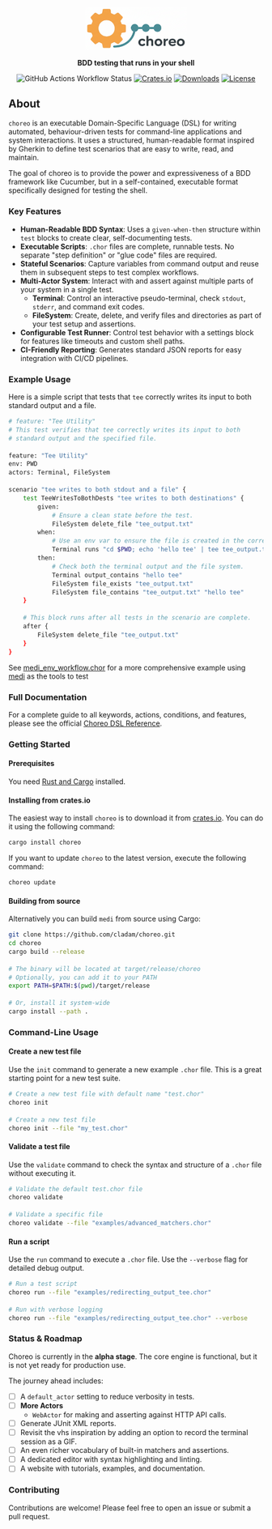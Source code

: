 <div align="center">

<p align="center">
  <img src="assets/choreo-logo.png" alt="choreo logo" width="200"/>
</p>

<p align="center">
  <b>BDD testing that runs in your shell</b><br/>
</p>


![GitHub Actions Workflow Status](https://img.shields.io/github/actions/workflow/status/cladam/choreo/rust-ci.yml)
[![Crates.io](https://img.shields.io/crates/v/choreo.svg)](https://crates.io/crates/choreo)
[![Downloads](https://img.shields.io/crates/d/choreo.svg)](https://crates.io/crates/choreo)
[![License](https://img.shields.io/crates/l/choreo.svg)](https://crates.io/crates/choreo)

</div>

## About

`choreo` is an executable Domain-Specific Language (DSL) for writing automated, behaviour-driven tests for command-line
applications and system interactions. It uses a structured, human-readable format inspired by Gherkin to define test
scenarios that are easy to write, read, and maintain.

The goal of choreo is to provide the power and expressiveness of a BDD framework like Cucumber, but in a self-contained,
executable format specifically designed for testing the shell.

### **Key Features**

- **Human-Readable BDD Syntax**: Uses a `given-when-then` structure within `test` blocks to create clear,
  self-documenting
  tests.
- **Executable Scripts**: `.chor` files are complete, runnable tests. No separate "step definition" or "glue code" files
  are required.
- **Stateful Scenarios**: Capture variables from command output and reuse them in subsequent steps to test complex
  workflows.
- **Multi-Actor System**: Interact with and assert against multiple parts of your system in a single test.
    - **Terminal**: Control an interactive pseudo-terminal, check `stdout`, `stderr`, and command exit codes.
    - **FileSystem**: Create, delete, and verify files and directories as part of your test setup and assertions.
- **Configurable Test Runner**: Control test behavior with a settings block for features like timeouts and custom shell
  paths.
- **CI-Friendly Reporting**: Generates standard JSON reports for easy integration with CI/CD pipelines.

### Example Usage

Here is a simple script that tests that `tee` correctly writes its input to both standard output and a
file.

```bash
# feature: "Tee Utility"
# This test verifies that tee correctly writes its input to both
# standard output and the specified file.

feature: "Tee Utility"
env: PWD
actors: Terminal, FileSystem

scenario "tee writes to both stdout and a file" {
    test TeeWritesToBothDests "tee writes to both destinations" {
        given:
            # Ensure a clean state before the test.
            FileSystem delete_file "tee_output.txt"
        when:
            # Use an env var to ensure the file is created in the correct place.
            Terminal runs "cd $PWD; echo 'hello tee' | tee tee_output.txt"
        then:
            # Check both the terminal output and the file system.
            Terminal output_contains "hello tee"
            FileSystem file_exists "tee_output.txt"
            FileSystem file_contains "tee_output.txt" "hello tee"
    }

    # This block runs after all tests in the scenario are complete.
    after {
        FileSystem delete_file "tee_output.txt"
    }
}
```

See [medi_env_workflow.chor](examples/medi_env_workflow.chor) for a more comprehensive example
using [medi](https://github.com/cladam/medi) as the tools to test

### Full Documentation

For a complete guide to all keywords, actions, conditions, and features, please see the
official [Choreo DSL Reference](docs/REFERENCE.md).

### Getting Started

#### Prerequisites

You need [Rust and Cargo](https://www.rust-lang.org/tools/install) installed.

#### Installing from crates.io

The easiest way to install `choreo` is to download it from [crates.io](https://crates.io/crates/choreo). You can do it
using the following command:

```bash
cargo install choreo
```

If you want to update `choreo` to the latest version, execute the following command:

```bash
choreo update
```

#### Building from source

Alternatively you can build `medi` from source using Cargo:

```bash
git clone https://github.com/cladam/choreo.git
cd choreo
cargo build --release

# The binary will be located at target/release/choreo
# Optionally, you can add it to your PATH
export PATH=$PATH:$(pwd)/target/release

# Or, install it system-wide
cargo install --path .
```

### Command-Line Usage

#### Create a new test file

Use the `init` command to generate a new example `.chor` file. This is a great starting point for a new test suite.

```bash
# Create a new test file with default name "test.chor"
choreo init

# Create a new test file
choreo init --file "my_test.chor"
```

#### Validate a test file

Use the `validate` command to check the syntax and structure of a `.chor` file without executing it.

```bash
# Validate the default test.chor file
choreo validate

# Validate a specific file
choreo validate --file "examples/advanced_matchers.chor"
```

#### Run a script

Use the `run` command to execute a `.chor` file. Use the `--verbose` flag for detailed debug output.

```bash
# Run a test script
choreo run --file "examples/redirecting_output_tee.chor"

# Run with verbose logging
choreo run --file "examples/redirecting_output_tee.chor" --verbose
```

### Status & Roadmap

Choreo is currently in the **alpha stage**. The core engine is functional, but it is not yet ready for production use.

The journey ahead includes:

* [ ] A `default_actor` setting to reduce verbosity in tests.
* [ ] **More Actors**
    * `WebActor` for making and asserting against HTTP API calls.
* [ ] Generate JUnit XML reports.
* [ ] Revisit the vhs inspiration by adding an option to record the terminal session as a GIF.
* [ ] An even richer vocabulary of built-in matchers and assertions.
* [ ] A dedicated editor with syntax highlighting and linting.
* [ ] A website with tutorials, examples, and documentation.

### **Contributing**

Contributions are welcome! Please feel free to open an issue or submit a pull request.

